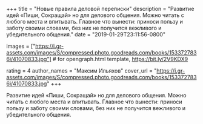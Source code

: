 
+++
title = "Новые правила деловой переписки"
description = "Развитие идей «Пиши, Сокращай» но для делового общения. Можно читать с любого места и впитывать. Главное что вынести: приноси пользу и заботу своими словами, без них не получится вежливого и убедительного общения."
date = "2019-01-29T23:11:56-0800"

images = ["https://i.gr-assets.com/images/S/compressed.photo.goodreads.com/books/1533727836i/41070833.jpg"]  # for opengraph.html template, https://bit.ly/2V9KDX9

rating = 4
author_names = "Максим Ильяхов"
cover_url = "https://i.gr-assets.com/images/S/compressed.photo.goodreads.com/books/1533727836i/41070833.jpg"
+++

Развитие идей «Пиши, Сокращай» но для делового общения. Можно читать с любого места и впитывать. Главное что вынести: приноси пользу и заботу своими словами, без них не получится вежливого и убедительного общения.
